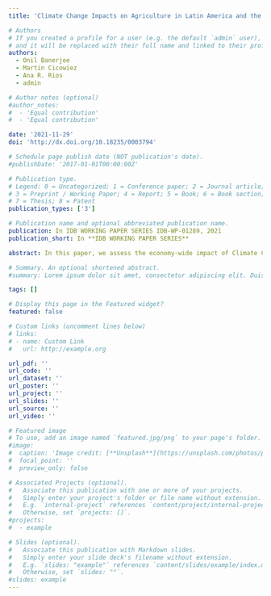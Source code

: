 ```yaml
---
title: 'Climate Change Impacts on Agriculture in Latin America and the Caribbean - An Application of the Integrated Economic-Environmental Modeling (IEEM) Platform'

# Authors
# If you created a profile for a user (e.g. the default `admin` user), write the username (folder name) here
# and it will be replaced with their full name and linked to their profile.
authors:
  - Onil Banerjee
  - Martin Cicowiez
  - Ana R. Rios
  - admin

# Author notes (optional)
#author_notes:
#  - 'Equal contribution'
#  - 'Equal contribution'

date: '2021-11-29'
doi: 'http://dx.doi.org/10.18235/0003794'

# Schedule page publish date (NOT publication's date).
#publishDate: '2017-01-01T00:00:00Z'

# Publication type.
# Legend: 0 = Uncategorized; 1 = Conference paper; 2 = Journal article;
# 3 = Preprint / Working Paper; 4 = Report; 5 = Book; 6 = Book section;
# 7 = Thesis; 8 = Patent
publication_types: ['3']

# Publication name and optional abbreviated publication name.
publication: In IDB WORKING PAPER SERIES IDB-WP-01289, 2021
publication_short: In **IDB WORKING PAPER SERIES**

abstract: In this paper, we assess the economy-wide impact of Climate Change (CC) on agriculture and food security in 20 Latin American and the Caribbean (LAC) countries. Specifically, we focus on the following three channels through which CC may affect agricultural and non-agricultural production: (i) agricultural yields. (ii) labor productivity in agriculture, and (iii) economy-wide labor productivity. We implement the analysis using the Integrated Economic-Environmental Model (IEEM) and databases for 20 LAC available through the OPEN IEEM Platform. Our analysis identifies those countries most affected according to key indicators including Gross Domestic Product (GDP), international commerce, sectoral output, poverty, and emissions. Most countries experience negative impacts on GDP, with the exception of the major soybean producing countries, namely, Brazil, Argentina and Uruguay. We find that CC-induced crop productivity and labor productivity changes affect countries differently. The combined impact, however, indicates that Belize, Nicaragua, Guatemala and Paraguay would fare the worst. Early identification of these hardest hit countries can enable policy makers pre-empting these effects and beginning the design of adaptation strategies early on. In terms of greenhouse gas emissions, only Argentina, Chile and Uruguay would experience small increases in emissions.

# Summary. An optional shortened abstract.
#summary: Lorem ipsum dolor sit amet, consectetur adipiscing elit. Duis posuere tellus ac convallis placerat. Proin tincidunt magna sed ex sollicitudin condimentum.

tags: []

# Display this page in the Featured widget?
featured: false

# Custom links (uncomment lines below)
# links:
# - name: Custom Link
#   url: http://example.org

url_pdf: ''
url_code: ''
url_dataset: ''
url_poster: ''
url_project: ''
url_slides: ''
url_source: ''
url_video: ''

# Featured image
# To use, add an image named `featured.jpg/png` to your page's folder.
#image:
#  caption: 'Image credit: [**Unsplash**](https://unsplash.com/photos/pLCdAaMFLTE)'
#  focal_point: ''
#  preview_only: false

# Associated Projects (optional).
#   Associate this publication with one or more of your projects.
#   Simply enter your project's folder or file name without extension.
#   E.g. `internal-project` references `content/project/internal-project/index.md`.
#   Otherwise, set `projects: []`.
#projects:
#  - example

# Slides (optional).
#   Associate this publication with Markdown slides.
#   Simply enter your slide deck's filename without extension.
#   E.g. `slides: "example"` references `content/slides/example/index.md`.
#   Otherwise, set `slides: ""`.
#slides: example
---
```

